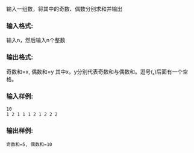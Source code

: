 输入一组数，将其中的奇数、偶数分别求和并输出

### 输入格式:

输入n，然后输入n个整数

### 输出格式:

奇数和=x, 偶数和=y
其中x，y分别代表奇数和与偶数和。逗号(**,**)后面有一个空格。

### 输入样例:

```in
10
1 2 1 1 1 2 1 2 2 2
```

### 输出样例:

```out
奇数和=5, 偶数和=10
```